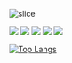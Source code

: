 ![slice](https://capsule-render.vercel.app/api?type=slice&color=auto&height=200&text=Hello%20&fontAlign=60&rotate=13&fontAlignY=20&desc=I%27m%20JongHu&descAlign=70&descAlignY=40)





<img src="https://img.shields.io/badge/Java-007396?style=flat&logo=java&logoColor=white"/> <img src="https://img.shields.io/badge/Spring-6DB33F?style=flat&logo=spring&logoColor=white"/>
<img src="https://img.shields.io/badge/MySQL-4479A1?style=flat&logo=mysql&logoColor=white"/> <img src="https://img.shields.io/badge/Oracle-F80000?style=flat&logo=oracle&logoColor=white"/> <img src="https://img.shields.io/badge/AWS-232F3E?style=flat&logo=amazon-aws&logoColor=white"/>

[![Top Langs](https://github-readme-stats.vercel.app/api/top-langs/?username=JONGHUKIM&layout=compact)](https://github.com/JONGHUKIM/github-readme-stats)




